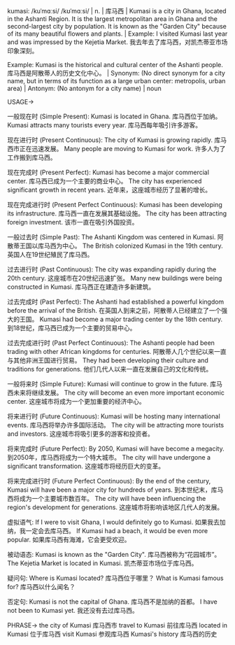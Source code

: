 kumasi: /kuˈmɑːsi/ /kʊˈmɑːsi/ | n. | 库马西 | Kumasi is a city in Ghana, located in the Ashanti Region. It is the largest metropolitan area in Ghana and the second-largest city by population.  It is known as the "Garden City" because of its many beautiful flowers and plants. |  Example: I visited Kumasi last year and was impressed by the Kejetia Market.  我去年去了库马西，对凯杰蒂亚市场印象深刻。

Example: Kumasi is the historical and cultural center of the Ashanti people. 库马西是阿散蒂人的历史文化中心。 | Synonym: (No direct synonym for a city name, but in terms of its function as a large urban center: metropolis, urban area) | Antonym: (No antonym for a city name) | noun


USAGE->

一般现在时 (Simple Present):
Kumasi is located in Ghana. 库马西位于加纳。
Kumasi attracts many tourists every year. 库马西每年吸引许多游客。

现在进行时 (Present Continuous):
The city of Kumasi is growing rapidly. 库马西市正在迅速发展。
Many people are moving to Kumasi for work. 许多人为了工作搬到库马西。

现在完成时 (Present Perfect):
Kumasi has become a major commercial center. 库马西已成为一个主要的商业中心。
The city has experienced significant growth in recent years.  近年来，这座城市经历了显著的增长。


现在完成进行时 (Present Perfect Continuous):
Kumasi has been developing its infrastructure. 库马西一直在发展其基础设施。
The city has been attracting foreign investment. 该市一直在吸引外国投资。


一般过去时 (Simple Past):
The Ashanti Kingdom was centered in Kumasi. 阿散蒂王国以库马西为中心。
The British colonized Kumasi in the 19th century.  英国人在19世纪殖民了库马西。


过去进行时 (Past Continuous):
The city was expanding rapidly during the 20th century.  这座城市在20世纪迅速扩张。
Many new buildings were being constructed in Kumasi.  库马西正在建造许多新建筑。


过去完成时 (Past Perfect):
The Ashanti had established a powerful kingdom before the arrival of the British. 在英国人到来之前，阿散蒂人已经建立了一个强大的王国。
Kumasi had become a major trading center by the 18th century. 到18世纪，库马西已成为一个主要的贸易中心。

过去完成进行时 (Past Perfect Continuous):
The Ashanti people had been trading with other African kingdoms for centuries.  阿散蒂人几个世纪以来一直与其他非洲王国进行贸易。
They had been developing their culture and traditions for generations.  他们几代人以来一直在发展自己的文化和传统。

一般将来时 (Simple Future):
Kumasi will continue to grow in the future.  库马西未来将继续发展。
The city will become an even more important economic center.  这座城市将成为一个更加重要的经济中心。

将来进行时 (Future Continuous):
Kumasi will be hosting many international events.  库马西将举办许多国际活动。
The city will be attracting more tourists and investors.  这座城市将吸引更多的游客和投资者。

将来完成时 (Future Perfect):
By 2050, Kumasi will have become a megacity. 到2050年，库马西将成为一个特大城市。
The city will have undergone a significant transformation.  这座城市将经历巨大的变革。


将来完成进行时 (Future Perfect Continuous):
By the end of the century, Kumasi will have been a major city for hundreds of years. 到本世纪末，库马西将成为一个主要城市数百年。
The city will have been influencing the region's development for generations.  这座城市将影响该地区几代人的发展。


虚拟语气:
If I were to visit Ghana, I would definitely go to Kumasi. 如果我去加纳，我一定会去库马西。
If Kumasi had a beach, it would be even more popular.  如果库马西有海滩，它会更受欢迎。


被动语态:
Kumasi is known as the "Garden City".  库马西被称为“花园城市”。
The Kejetia Market is located in Kumasi.  凯杰蒂亚市场位于库马西。


疑问句:
Where is Kumasi located?  库马西位于哪里？
What is Kumasi famous for?  库马西以什么闻名？

否定句:
Kumasi is not the capital of Ghana.  库马西不是加纳的首都。
I have not been to Kumasi yet.  我还没有去过库马西。



PHRASE->
the city of Kumasi 库马西市
travel to Kumasi 前往库马西
located in Kumasi 位于库马西
visit Kumasi  参观库马西
Kumasi's history  库马西的历史
